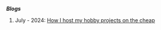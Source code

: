 ***Blogs***
1. July - 2024: [How I host my hobby projects on the cheap](hobby-projects-on-the-cheap)